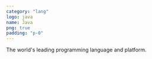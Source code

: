 ```yaml
---
category: "lang"
logo: java
name: Java
png: true
padding: "p-0"
---
```


The world's leading programming language and platform.
